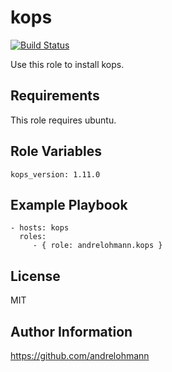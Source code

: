 kops
====

[![Build Status](https://travis-ci.org/andrelohmann/ansible-role-kops.svg?branch=master)](https://travis-ci.org/andrelohmann/ansible-role-kops)

Use this role to install kops.

Requirements
------------

This role requires ubuntu.

Role Variables
--------------

    kops_version: 1.11.0

Example Playbook
----------------

    - hosts: kops
      roles:
         - { role: andrelohmann.kops }

License
-------

MIT

Author Information
------------------

https://github.com/andrelohmann
